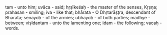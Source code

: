 tam - unto him; uvāca - said; hṛṣīkeśaḥ - the master of the senses, Kṛṣṇa; prahasan - smiling; iva - like that; bhārata - O Dhṛtarāṣṭra, descendant of Bharata; senayoḥ - of the armies; ubhayoḥ - of both parties; madhye - between; viṣīdantam - unto the lamenting one; idam - the following; vacaḥ - words.